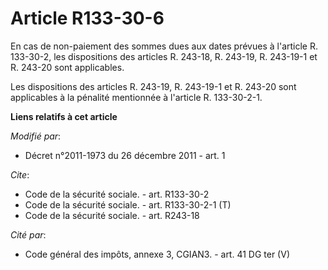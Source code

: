 # Article R133-30-6

En cas de non-paiement des sommes dues aux dates prévues à l'article R. 133-30-2, les dispositions des articles R. 243-18, R.
243-19, R. 243-19-1 et R. 243-20 sont applicables. 

Les dispositions des articles R. 243-19, R. 243-19-1 et R. 243-20 sont applicables à la pénalité mentionnée à l'article R.
133-30-2-1.

**Liens relatifs à cet article**

_Modifié par_:

  - Décret n°2011-1973 du 26 décembre 2011 - art. 1

_Cite_:

  - Code de la sécurité sociale. - art. R133-30-2
  - Code de la sécurité sociale. - art. R133-30-2-1 (T)
  - Code de la sécurité sociale. - art. R243-18

_Cité par_:

  - Code général des impôts, annexe 3, CGIAN3. - art. 41 DG ter (V)
